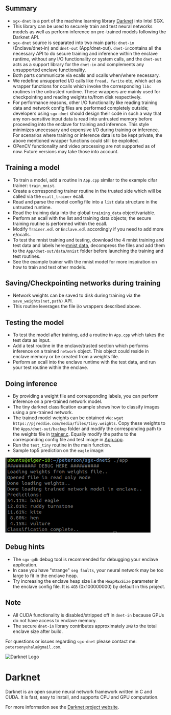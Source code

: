 ## Summary
- `sgx-dnet` is a port of the machine learning library [Darknet](http://pjreddie.com/darknet) into Intel SGX. 
- This library can be used to securely train and test neural networks models as well as perform inference on pre-trained models following the Darknet API. 
- `sgx-dnet` source is separated into two main parts: `dnet-in` (Enclave/dnet-in) and `dnet-out` (App/dnet-out). `dnet-in`contains all the necessary API to do secure training and inference within the enclave runtime, without any I/O functionality or system calls, and the `dnet-out` acts as a support library for the `dnet-in` and complements any unsupported enclave functionality.
- Both parts communicate via ecalls and ocalls when/where necessary. 
- We redefine unsupported I/O calls like `fread, fwrite` etc, which act as wrapper functions for ocalls which invoke the corresponding `libc` routines in the untrusted runtime. These wrappers are mainly used for checkpointing and reading weights to/from disk respectively.
- For performance reasons, other I/O functionality like reading training data and network config files are performed completely outside; developers using `sgx-dnet` should design their code in such a way that any non-sensitive input data is read into untrusted memory before proceeding into the enclave for training and inference. This style minimizes unecessary and expensive I/O during training or inference. For scenarios where training or inference data is to be kept private, the above mentioned wrapper functions could still be exploited.
- OPenCV functionality and video processing are not supported as of now. Future versions may take those into account.

 

## Training a model
- To train a model, add a routine in `App.cpp` similar to the example cifar trainer: `train_mnist`. 
- Create a corresponding trainer routine in the trusted side which will be called via the `ecall_trainer` ecall.
- Read and parse the model config file into a `list` data structure in the untrusted runtime. 
- Read the training data into the global `training_data` object/variable.
- Perform an ecall with the list and training data objects; the secure training routine is performed within the ecall.
- Modify `Trainer.edl` or `Enclave.edl` accordingly if you need to add more e/ocalls.
- To test the mnist training and testing, download the 4 mnist training and test data and labels here:[mnist data](http://yann.lecun.com/exdb/mnist/), decompress the files and add them to the `App/dnet-out/data/mnist` folder before launching the training and test routines.
- See the example trainer with the mnist model for more inspiration on how to train and test other models.

## Saving/Checkpointing networks during training
- Network weights can be saved to disk during training via the `save_weights(net,path)` API. 
- This routine leverages the file i/o wrappers described above.
 

## Testing the model
- To test the model after training, add a routine in `App.cpp` which takes the test data as input.
- Add a test routine in the enclave/trusted section which performs inference on a trained `network` object. This object could reside in enclave memory or be created from a weights file.
- Perform an ecall into the enclave runtime with the test data, and run your test routine within the enclave.

## Doing inference
- By providing a weight file and corresponding labels, you can perform inference on a pre-trained network model.
- The tiny darknet classification example shows how to classify images using a pre-trained network.
- The trained model weights can be obtained via: `wget https://pjreddie.com/media/files/tiny.weights`. Copy these weights to the `Apps/dnet-out/backup` folder and modify the corresponding path to the weights file in [trainer.c](Enclave/dnet-in/train/trainer.c). Equally modify the paths to the corresponding config file and test image in [App.cpp](App/App.cpp).
- Run the `test_tiny` routine in the main function.
- Sample top5 prediction on the `eagle` image: 

![eagle predictions](App/dnet-out/data/test_predict.png)

## Debug hints
- The `sgx-gdb` debug tool is recommended for debugging your enclave application.
- In case you have "strange" `seg faults`, your neural network may be too large to fit in the enclave heap.
- Try increasing the enclave heap size i.e the `HeapMaxSize` parameter in the enclave config file. It is `4GB` (0x100000000) by default in this project.

## Note
- All CUDA functionality is disabled/stripped off in `dnet-in` because GPUs do not have access to enclave memory.
- The secure `dnet-in` library contributes approximately `2MB` to the total enclave size after build.

For questions or issues regarding `sgx-dnet` please contact me: `petersonyuhala@gmail.com`. 

![Darknet Logo](http://pjreddie.com/media/files/darknet-black-small.png)

# Darknet #
Darknet is an open source neural network framework written in C and CUDA. It is fast, easy to install, and supports CPU and GPU computation.

For more information see the [Darknet project website](http://pjreddie.com/darknet).


